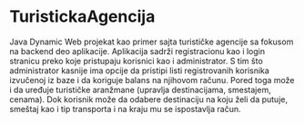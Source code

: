 # TuristickaAgencija
Java Dynamic Web projekat kao primer sajta turističke agencije sa fokusom na backend deo aplikacije.
Aplikacija sadrži registracionu kao i login stranicu preko koje pristupaju korisnici kao i
administrator. S tim što administrator kasnije ima opcije da pristipi listi registrovanih korisnika
izvučenoj iz baze i da koriguje balans na njihovom računu. Pored toga može i da uređuje turističke
aranžmane (upravlja destinacijama, smestajem, cenama). Dok korisnik može da odabere destinaciju na
koju želi da putuje, smeštaj kao i tip transporta i na kraju mu se ispostavlja račun.
